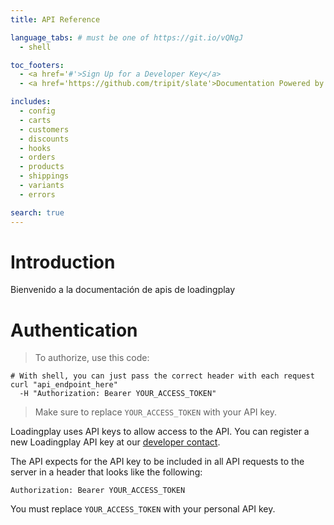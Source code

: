 ```yaml
---
title: API Reference

language_tabs: # must be one of https://git.io/vQNgJ
  - shell

toc_footers:
  - <a href='#'>Sign Up for a Developer Key</a>
  - <a href='https://github.com/tripit/slate'>Documentation Powered by Slate</a>

includes:
  - config
  - carts
  - customers
  - discounts
  - hooks
  - orders
  - products
  - shippings
  - variants
  - errors

search: true
---
```


# Introduction

 Bienvenido a la documentación de apis de loadingplay

# Authentication

> To authorize, use this code:

```shell
# With shell, you can just pass the correct header with each request
curl "api_endpoint_here"
  -H "Authorization: Bearer YOUR_ACCESS_TOKEN"
```

> Make sure to replace `YOUR_ACCESS_TOKEN` with your API key.

Loadingplay uses API keys to allow access to the API. You can register a new Loadingplay API key at our [developer contact](mailto:ricardo@loadingplay.com).

The API expects for the API key to be included in all API requests to the server in a header that looks like the following:

`Authorization: Bearer YOUR_ACCESS_TOKEN`

<aside class="notice">
You must replace <code>YOUR_ACCESS_TOKEN</code> with your personal API key.
</aside>
